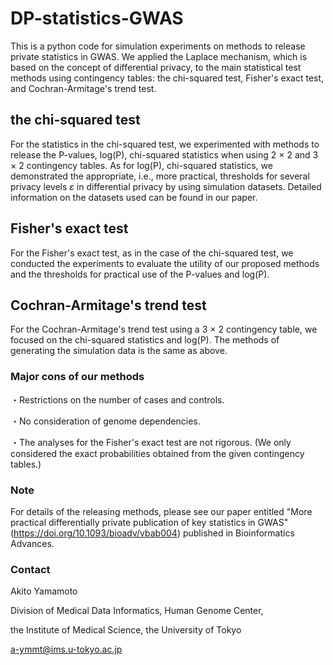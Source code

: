 # DP-statistics-GWAS

This is a python code for simulation experiments on methods to release private statistics in GWAS. 
We applied the Laplace mechanism, which is based on the concept of differential privacy, to the main statistical test methods using contingency tables:
the chi-squared test, Fisher's exact test, and Cochran-Armitage's trend test. 

## the chi-squared test

For the statistics in the chi-squared test, we experimented with methods to release the P-values, log(P), chi-squared statistics when using 
2 × 2 and 3 × 2 contingency tables. As for log(P), chi-squared statistics, we demonstrated the appropriate, i.e., more practical, thresholds
for several privacy levels $ε$ in differential privacy by using simulation datasets. Detailed information on the datasets used can be found in our paper. 

## Fisher's exact test

For the Fisher's exact test, as in the case of the chi-squared test, we conducted the experiments to evaluate the utility of our proposed methods
and the thresholds for practical use of the P-values and log(P).

## Cochran-Armitage's trend test

For the Cochran-Armitage's trend test using a 3 × 2 contingency table, we focused on the chi-squared statistics and log(P). The methods of generating
the simulation data is the same as above. 

### Major cons of our methods

・Restrictions on the number of cases and controls.

・No consideration of genome dependencies.

・The analyses for the Fisher's exact test are not rigorous. (We only considered the exact probabilities obtained from the given contingency tables.)

### Note

For details of the releasing methods, please see our paper entitled "More practical differentially private publication of key statistics in GWAS" (https://doi.org/10.1093/bioadv/vbab004) published in Bioinformatics Advances.


### Contact
Akito Yamamoto

Division of Medical Data Informatics, Human Genome Center,

the Institute of Medical Science, the University of Tokyo

a-ymmt@ims.u-tokyo.ac.jp
